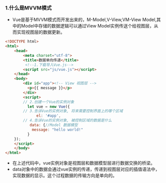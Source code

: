 ### 1.什么是MVVM模式
- Vue是基于MVVM模式而开发出来的，M-Model,V-View,VM-View Model,其中的Model中存储的数据逻辑可以通过View Model实例传送个给视图层，从而实现视图层的数据更新。
```html
<!DOCTYPE html>
<html>
    <head>
        <meta charset="utf-8">
        <title>数据单向传递</title>
         <!--1.下载导入Vue.js-->
        <script src="js/vue.js"></script>
    </head>
    <body>
        <div id="app"><!-- View 视图层 -->
          <p>{{ message }}</p>
        </div>
        <script>
        // 2.创建一个Vue的实例对象
          let vue = new Vue({
        // 3.告诉Vue的实例对象, 将来需要控制界面上的哪个区域
              el: '#app',
        // 4.告诉Vue的实例对象, 被控制区域的数据是什么
           data: {//Model 数据模型
            message: "hello world!"
          }
    });
    </script>
    </body>
</html>
```
- 在上述代码中，vue实例对象是视图层和数据模型层进行数据交换的桥梁。
- data对象中的数据会通过vue实例的传递，传递到视图层对应的插值语法中，实现数据的显示。这个过程数据的传输方向是单向的。